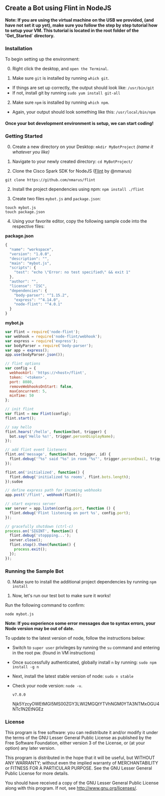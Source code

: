 ## Create a Bot using Flint in NodeJS

**Note: If you are using the virtual machine on the USB we provided, (and have not set it up yet), make sure you follow the step by step tutorial how to setup your VM.  This tutorial is located in the root folder of the 'Get_Started` directory.**

### Installation

To begin setting up the environment:

0. Right click the desktop, and `open the Terminal`.

1. Make sure `git` is installed by running `which git`.
  - If things are set up correctly, the output should look like: `/usr/bin/git`
  - If not, install git by running `sudo yum install git-all`
 
2. Make sure `npm` is installed by running `which npm`.
  - Again, your output should look something like this: `/usr/local/bin/npm`

#### Once your bot development environment is setup, we can start coding!

### Getting Started

0. Create a new directory on your Desktop: `mkdir MyBotProject` *(name it whatever you like)*

1. Navigate to your newly created directory: `cd MyBotProject/`

1. Clone the Cisco Spark SDK for NodeJS ([Flint](https://github.com/nmarus/flint) by @nmarus)
  ```
  git clone https://github.com/nmarus/flint  
  ```
2. Install the project dependencies using npm: `npm install ./flint`

3. Create two files `mybot.js` and `package.json`:
  ```
  touch mybot.js
  touch package.json
  ```
4. Using your favorite editor, copy the following sample code into the respective files:

**package.json**
```javascript
{
  "name": "workspace",
  "version": "1.0.0",
  "description": "",
  "main": "mybot.js",
  "scripts": {
    "test": "echo \"Error: no test specified\" && exit 1"
  },
  "author": "",
  "license": "ISC",
  "dependencies": {
    "body-parser": "^1.15.2",
    "express": "^4.14.0",
    "node-flint": "^4.0.1"
  }
}
```
**mybot.js**
```javascript
var Flint = require('node-flint');
var webhook = require('node-flint/webhook');
var express = require('express');
var bodyParser = require('body-parser');
var app = express();
app.use(bodyParser.json());

// flint options
var config = {
  webhookUrl: 'https://<host>/flint',
  token: '<token>',
  port: 8080,
  removeWebhooksOnStart: false,
  maxConcurrent: 5,
  minTime: 50
};

// init flint
var flint = new Flint(config);
flint.start();

// say hello
flint.hears('/hello', function(bot, trigger) {
  bot.say('Hello %s!', trigger.personDisplayName);
});

// add flint event listeners
flint.on('message', function(bot, trigger, id) {
  flint.debug('"%s" said "%s" in room "%s"', trigger.personEmail, trigger.text, trigger.roomTitle);
});

flint.on('initialized', function() {
  flint.debug('initialized %s rooms', flint.bots.length);
});sudoe

// define express path for incoming webhooks
app.post('/flint', webhook(flint));

// start express server
var server = app.listen(config.port, function () {
  flint.debug('Flint listening on port %s', config.port);
});

// gracefully shutdown (ctrl-c)
process.on('SIGINT', function() {
  flint.debug('stoppping...');
  server.close();
  flint.stop().then(function() {
    process.exit();
  });
});
```


### Running the Sample Bot


0. Make sure to install the additional project dependencies by running `npm install`

1. Now, let's run our test bot to make sure it works! 

Run the following command to confirm: 

```
node mybot.js
```

**Note: If you experience some error messages due to syntax errors, your Node version may be out of date.**

To update to the latest version of node, follow the instructions below:
  
  - Switch to `super user` privileges by running the `su` command and entering in the root pw. (found in VM instructions)
    
  - Once successfully authenticated, globally install `n` by running: `sudo npm install -g n`
    
  - Next, install the latest stable version of node: `sudo n stable`
    
  - Check your node version: `node -v`.
    
      ```
      v7.0.0
      
      ```
      
      Njk5YzcyOWEtMGI5MS00ZGY3LWI2MGQtYTVhNGM0YTA3NTMxOGU4NTc1N2EtNGEz


### License

This program is free software: you can redistribute it and/or modify it under the terms of the GNU Lesser General Public License as published by the Free Software Foundation, either version 3 of the License, or (at your option) any later version.

This program is distributed in the hope that it will be useful, but WITHOUT ANY WARRANTY; without even the implied warranty of MERCHANTABILITY or FITNESS FOR A PARTICULAR PURPOSE. See the GNU Lesser General Public License for more details.

You should have received a copy of the GNU Lesser General Public License along with this program. If not, see http://www.gnu.org/licenses/.
